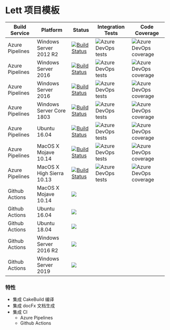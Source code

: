 # Lett 项目模板

| Build Service   | Platform                  | Status                                                                                                                                                                                                                                                          | Integration Tests                                                                                 | Code Coverage                                                                                           |
| --------------- | ------------------------- | --------------------------------------------------------------------------------------------------------------------------------------------------------------------------------------------------------------------------------------------------------------- | ------------------------------------------------------------------------------------------------- | ------------------------------------------------------------------------------------------------------- |
| Azure Pipelines | Windows Server 2012 R2    | [![Build Status](https://dev.azure.com/viacooky/Lett.ProjectTemplate/_apis/build/status/Build%20on%20Windows%20Server%202012%20R2?branchName=master)](https://dev.azure.com/viacooky/Lett.ProjectTemplate/_build/latest?definitionId=18&branchName=master)      | ![Azure DevOps tests](https://img.shields.io/azure-devops/tests/viacooky/Lett.ProjectTemplate/18) | ![Azure DevOps coverage](https://img.shields.io/azure-devops/coverage/viacooky/Lett.ProjectTemplate/18) |
| Azure Pipelines | Windows Server 2016       | [![Build Status](https://dev.azure.com/viacooky/Lett.ProjectTemplate/_apis/build/status/Build%20on%20Windows%20Server%202016?branchName=master)](https://dev.azure.com/viacooky/Lett.ProjectTemplate/_build/latest?definitionId=19&branchName=master)           | ![Azure DevOps tests](https://img.shields.io/azure-devops/tests/viacooky/Lett.ProjectTemplate/19) | ![Azure DevOps coverage](https://img.shields.io/azure-devops/coverage/viacooky/Lett.ProjectTemplate/19) |
| Azure Pipelines | Windows Server 2016       | [![Build Status](https://dev.azure.com/viacooky/Lett.ProjectTemplate/_apis/build/status/Build%20on%20Windows%20Server%202019?branchName=master)](https://dev.azure.com/viacooky/Lett.ProjectTemplate/_build/latest?definitionId=20&branchName=master)           | ![Azure DevOps tests](https://img.shields.io/azure-devops/tests/viacooky/Lett.ProjectTemplate/20) | ![Azure DevOps coverage](https://img.shields.io/azure-devops/coverage/viacooky/Lett.ProjectTemplate/20) |
| Azure Pipelines | Windows Server Core 1803  | [![Build Status](https://dev.azure.com/viacooky/Lett.ProjectTemplate/_apis/build/status/Build%20on%20Windows%20Server%20Core%201803?branchName=master)](https://dev.azure.com/viacooky/Lett.ProjectTemplate/_build/latest?definitionId=21&branchName=master)    | ![Azure DevOps tests](https://img.shields.io/azure-devops/tests/viacooky/Lett.ProjectTemplate/21) | ![Azure DevOps coverage](https://img.shields.io/azure-devops/coverage/viacooky/Lett.ProjectTemplate/21) |
| Azure Pipelines | Ubuntu 16.04              | [![Build Status](https://dev.azure.com/viacooky/Lett.ProjectTemplate/_apis/build/status/Build%20on%20Ubuntu%2016.04?branchName=master)](https://dev.azure.com/viacooky/Lett.ProjectTemplate/_build/latest?definitionId=17&branchName=master)                    | ![Azure DevOps tests](https://img.shields.io/azure-devops/tests/viacooky/Lett.ProjectTemplate/17) | ![Azure DevOps coverage](https://img.shields.io/azure-devops/coverage/viacooky/Lett.ProjectTemplate/17) |
| Azure Pipelines | MacOS X Mojave 10.14      | [![Build Status](https://dev.azure.com/viacooky/Lett.ProjectTemplate/_apis/build/status/Build%20on%20macOS%20X%20Mojave%2010.14?branchName=master)](https://dev.azure.com/viacooky/Lett.ProjectTemplate/_build/latest?definitionId=16&branchName=master)        | ![Azure DevOps tests](https://img.shields.io/azure-devops/tests/viacooky/Lett.ProjectTemplate/16) | ![Azure DevOps coverage](https://img.shields.io/azure-devops/coverage/viacooky/Lett.ProjectTemplate/16) |
| Azure Pipelines | MacOS X High Sierra 10.13 | [![Build Status](https://dev.azure.com/viacooky/Lett.ProjectTemplate/_apis/build/status/Build%20on%20macOS%20X%20High%20Sierra%2010.13?branchName=master)](https://dev.azure.com/viacooky/Lett.ProjectTemplate/_build/latest?definitionId=15&branchName=master) | ![Azure DevOps tests](https://img.shields.io/azure-devops/tests/viacooky/Lett.ProjectTemplate/15) | ![Azure DevOps coverage](https://img.shields.io/azure-devops/coverage/viacooky/Lett.ProjectTemplate/15) |
| Github Actions  | MacOS X Mojave 10.14      | [![](https://action-badges.now.sh/viacooky/Lett.ProjectTemplate?action=cake_build_macOS_10_14)](https://github.com/viacooky/Lett.ProjectTemplate/actions)                                                                                                       |                                                                                                   |                                                                                                         |
| Github Actions  | Ubuntu 16.04              | [![](https://action-badges.now.sh/viacooky/Lett.ProjectTemplate?action=cake_build_ubuntu_16_04)](https://github.com/viacooky/Lett.ProjectTemplate/actions)                                                                                                      |                                                                                                   |                                                                                                         |
| Github Actions  | Ubuntu 18.04              | [![](https://action-badges.now.sh/viacooky/Lett.ProjectTemplate?action=cake_build_ubuntu_18_04)](https://github.com/viacooky/Lett.ProjectTemplate/actions)                                                                                                      |                                                                                                   |                                                                                                         |
| Github Actions  | Windows Server 2016 R2    | [![](https://action-badges.now.sh/viacooky/Lett.ProjectTemplate?action=cake_build_windows_server_2016)](https://github.com/viacooky/Lett.ProjectTemplate/actions)                                                                                               |                                                                                                   |                                                                                                         |
| Github Actions  | Windows Server 2019       | [![](https://action-badges.now.sh/viacooky/Lett.ProjectTemplate?action=cake_build_windows_server_2019)](https://github.com/viacooky/Lett.ProjectTemplate/actions)                                                                                               |                                                                                                   |                                                                                                         |

### 特性

- 集成 CakeBuild 编译
- 集成 docFx 文档生成
- 集成 CI
  - Azure Pipelines
  - Github Actions
